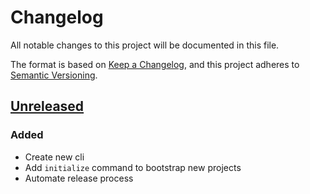 <!-- markdownlint-configure-file
{
  "no-duplicate-heading": false
}
-->
# Changelog

All notable changes to this project will be documented in this file.

The format is based on [Keep a Changelog](https://keepachangelog.com/en/1.0.0/),
and this project adheres to [Semantic Versioning](https://semver.org/spec/v2.0.0.html).

<!-- markdown-link-check-disable -->
## [Unreleased](https://github.com/powerd6/tools/compare/v0.0.0...HEAD)

### Added

- Create new cli
- Add `initialize` command to bootstrap new projects
- Automate release process

<!-- markdown-link-check-enable -->
